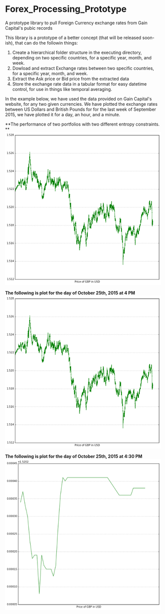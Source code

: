# Forex_Processing_Prototype
A prototype library to pull Foreign Currency exchange rates from Gain Capital's pubic records

This library is a prototype of a better concept (that will be released soon-ish), that can do the followin things:

1. Create a hierarchical folder structure in the executing directory, depending on two specific countries, for a specific year, month, and week. 
2. Dowload and extract Exchange rates between two specific countries, for a specific year, month, and week. 
3. Extract the Ask price or Bid price from the extracted data
4. Store the exchange rate data in a tabular format for easy datetime control, for use in things like temporal averaging.


In the example below, we have used the data provided on Gain Capital's website, for any two given currencies.
We have plotted the exchange rates between US Dollars and British Pounds for  for the last week of 
September 2015, we have plotted it for a day, an hour, and a minute.


**The performance of two portfolios with two different entropy constraints. **
![alt text](https://github.com/tommathewXC/Forex_Processing_Prototype/blob/master/daily.png "Daily data")

**The following is plot for the day of October 25th, 2015 at 4 PM**
![alt text](https://github.com/tommathewXC/Forex_Processing_Prototype/blob/master/daily.png "Hourly data")


**The following is plot for the day of October 25th, 2015 at 4:30 PM**
![alt text](https://github.com/tommathewXC/Forex_Processing_Prototype/blob/master/miunte.png "Minute Data")
